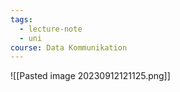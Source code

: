 ```yaml
---
tags:
  - lecture-note
  - uni
course: Data Kommunikation
---
```

![[Pasted image 20230912121125.png]]
